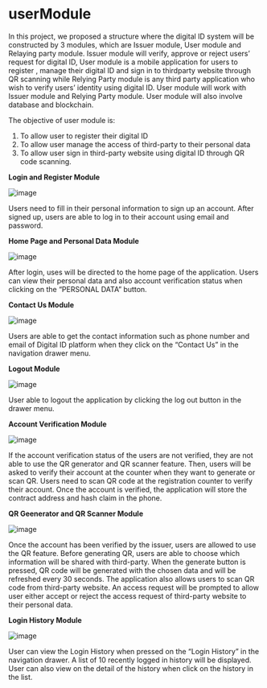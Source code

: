 # userModule

In this project, we proposed a structure where the digital ID system will be constructed by 3 modules, which are Issuer module, User module and Relaying party module. Issuer module will verify, approve or reject users’ request for digital ID, User module is a mobile application for users to register , manage their digital ID and sign in to thirdparty website through QR scanning while Relying Party module is any third party application who wish to verify users’ identity using digital ID. User module will work with Issuer module and Relying Party module. User module will also involve database and blockchain.

The objective of user module is:
1) To allow user to register their digital ID
2) To allow user manage the access of third-party to their personal data 
3) To allow user sign in third-party website using digital ID through QR code scanning.



**Login and Register Module**

![image](https://user-images.githubusercontent.com/82718271/159155084-101f9e08-e16d-4833-b105-04ac4e456761.png)

Users need to fill in their personal information to sign up an account. After signed up, users are able to log in to their account using email and password.


**Home Page and Personal Data Module**

![image](https://user-images.githubusercontent.com/82718271/159155117-1c0326c8-2f30-402b-a8bf-067159f9b96b.png)

After login, uses will be directed to the home page of the application. Users can view their personal data and also account verification status when clicking on the “PERSONAL DATA” button.


**Contact Us Module**

![image](https://user-images.githubusercontent.com/82718271/159155134-ad692ad5-124e-4729-9281-2e4483369c20.png)

Users are able to get the contact information such as phone number and email of Digital ID platform when they click on the “Contact Us” in the navigation drawer menu. 


**Logout Module**

![image](https://user-images.githubusercontent.com/82718271/159155139-8b20100a-60ab-4c5c-b73e-56ba8f5283bd.png)

User able to logout the application by clicking the log out button in the drawer menu.


**Account Verification Module**

![image](https://user-images.githubusercontent.com/82718271/159155140-15938e3c-7dd2-431c-a43f-47e03668df7d.png)

If the account verification status of the users are not verified, they are not able to use the QR generator and QR scanner feature. Then, users will be asked to verify their account at the counter when they want to generate or scan QR. Users need to scan QR code at the registration counter to verify their account. Once the account is verified, the application will store the contract address and hash claim in the phone.


**QR Geenerator and QR Scanner Module**

![image](https://user-images.githubusercontent.com/82718271/159155144-9d5ff97f-ae4f-4272-abf3-b165c5c21d59.png)

Once the account has been verified by the issuer, users are allowed to use the QR feature. Before generating QR, users are able to choose which information will be shared with third-party. When the generate button is pressed, QR code will be generated with the chosen data and will be refreshed every 30 seconds. The application also allows users to scan QR code from third-party website. An access request will be prompted to allow user either accept or reject the access request of third-party website to their personal data.


**Login History Module**

![image](https://user-images.githubusercontent.com/82718271/159155154-f9b6e928-4b8b-4248-a774-240d201295f6.png)

User can view the Login History when pressed on the “Login History” in the navigation drawer. A list of 10 recently logged in history will be displayed. User can also view on the detail of the history when click on the history in the list.
